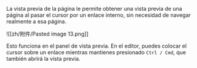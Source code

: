 La vista previa de la página le permite obtener una vista previa de una página al pasar el cursor por un enlace interno, sin necesidad de navegar realmente a esa página.

![[zh/附件/Pasted image 13.png]]

Esto funciona en el panel de vista previa. En el editor, puedes colocar el cursor sobre un enlace mientras mantienes presionado `Ctrl / Cmd`, que también abrirá la vista previa.